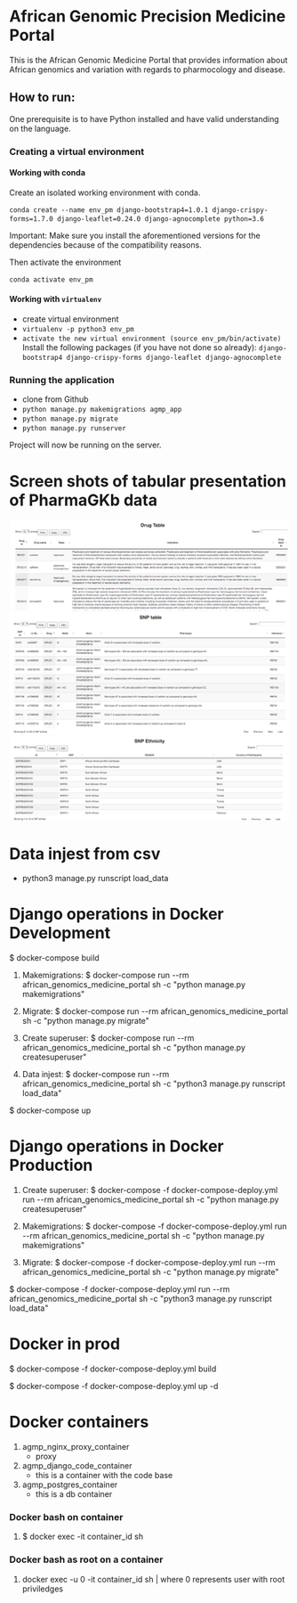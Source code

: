 # African Genomic Precision Medicine Portal

This is the African Genomic Medicine Portal that provides information about African genomics and variation with regards to pharmocology and disease.

## How to run:

One prerequisite is to have Python installed and have valid understanding on the language.

### Creating a virtual environment 

#### Working with conda 

Create an isolated working environment with conda.

```shell
conda create --name env_pm django-bootstrap4=1.0.1 django-crispy-forms=1.7.0 django-leaflet=0.24.0 django-agnocomplete python=3.6
```
Important: Make sure you install the aforementioned versions for the dependencies because of the compatibility reasons. 

Then activate the environment 

```
conda activate env_pm
```

#### Working with `virtualenv`
* create virtual environment
* `virtualenv -p python3 env_pm`
* `activate the new virtual environment (source env_pm/bin/activate)`
Install the following packages (if you have not done so already):
`django-bootstrap4 django-crispy-forms django-leaflet django-agnocomplete`

### Running the application

* clone from Github
* `python manage.py makemigrations agmp_app`
* `python manage.py migrate`
* `python manage.py runserver`

Project will now be running on the server.


# Screen shots of tabular presentation of PharmaGKb data

![](african_genomics_medicine_portal/images/drug.png?raw=true)
![](african_genomics_medicine_portal/images/snp.png?raw=true)
![](african_genomics_medicine_portal/images/snp_ethnic.png?raw=true)



# Data injest from csv

* python3 manage.py runscript load_data


# Django operations in Docker Development

$ docker-compose build

1. Makemigrations: 
$ docker-compose run --rm african_genomics_medicine_portal sh -c "python manage.py makemigrations"

2. Migrate: 
$ docker-compose run --rm african_genomics_medicine_portal sh -c "python manage.py migrate"

3. Create superuser: 
$ docker-compose run --rm african_genomics_medicine_portal sh -c "python manage.py createsuperuser"

4. Data injest: 
$ docker-compose run --rm african_genomics_medicine_portal sh -c "python3 manage.py runscript load_data"

$ docker-compose up


# Django operations in Docker Production 

1. Create superuser: 
$ docker-compose -f docker-compose-deploy.yml run --rm african_genomics_medicine_portal sh -c "python manage.py createsuperuser"

2. Makemigrations: 
$ docker-compose -f docker-compose-deploy.yml run --rm african_genomics_medicine_portal sh -c "python manage.py makemigrations"

3. Migrate: 
$ docker-compose -f docker-compose-deploy.yml run --rm african_genomics_medicine_portal sh -c "python manage.py migrate"

$ docker-compose -f docker-compose-deploy.yml run --rm african_genomics_medicine_portal sh -c "python3 manage.py runscript load_data"


# Docker in prod

$ docker-compose -f docker-compose-deploy.yml build

$ docker-compose -f docker-compose-deploy.yml up -d


# Docker containers

1. agmp_nginx_proxy_container
    - proxy
2. agmp_django_code_container
    - this is a container with the code base
3. agmp_postgres_container
    - this is a db container


### Docker bash on container

1. $ docker exec -it container_id sh 

### Docker bash as root on a container

1.  docker exec -u 0 -it container_id sh | where 0 represents user with root priviledges

   
